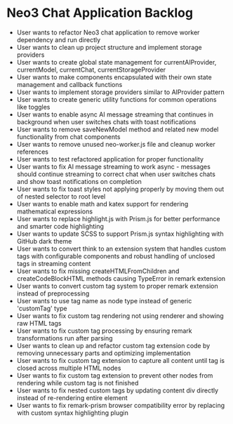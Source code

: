 # Neo3 Chat Application Backlog

- User wants to refactor Neo3 chat application to remove worker dependency and run directly
- User wants to clean up project structure and implement storage providers
- User wants to create global state management for currentAIProvider, currentModel, currentChat, currentStorageProvider
- User wants to make components encapsulated with their own state management and callback functions
- User wants to implement storage providers similar to AIProvider pattern
- User wants to create generic utility functions for common operations like toggles
- User wants to enable async AI message streaming that continues in background when user switches chats with toast notifications
- User wants to remove saveNewModel method and related new model functionality from chat components
- User wants to remove unused neo-worker.js file and cleanup worker references
- User wants to test refactored application for proper functionality
- User wants to fix AI message streaming to work async - messages should continue streaming to correct chat when user switches chats and show toast notifications on completion
- User wants to fix toast styles not applying properly by moving them out of nested selector to root level
- User wants to enable math and katex support for rendering mathematical expressions
- User wants to replace highlight.js with Prism.js for better performance and smarter code highlighting
- User wants to update SCSS to support Prism.js syntax highlighting with GitHub dark theme
- User wants to convert think to an extension system that handles custom tags with configurable components and robust handling of unclosed tags in streaming content
- User wants to fix missing createHTMLFromChildren and createCodeBlockHTML methods causing TypeError in remark extension
- User wants to convert custom tag system to proper remark extension instead of preprocessing
- User wants to use tag name as node type instead of generic 'customTag' type
- User wants to fix custom tag rendering not using renderer and showing raw HTML tags
- User wants to fix custom tag processing by ensuring remark transformations run after parsing
- User wants to clean up and refactor custom tag extension code by removing unnecessary parts and optimizing implementation
- User wants to fix custom tag extension to capture all content until tag is closed across multiple HTML nodes
- User wants to fix custom tag extension to prevent other nodes from rendering while custom tag is not finished
- User wants to fix nested custom tags by updating content div directly instead of re-rendering entire element
- User wants to fix remark-prism browser compatibility error by replacing with custom syntax highlighting plugin
